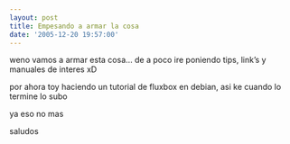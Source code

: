 ```yaml
---
layout: post
title: Empesando a armar la cosa
date: '2005-12-20 19:57:00'
---
```



weno vamos a armar esta cosa… de a poco ire poniendo tips, link’s y manuales de interes xD

por ahora toy haciendo un tutorial de fluxbox en debian, asi ke cuando lo termine lo subo

ya eso no mas

saludos


